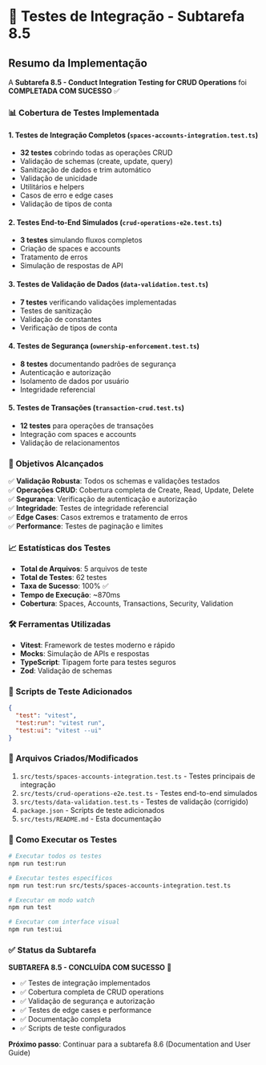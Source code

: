 # 🧪 Testes de Integração - Subtarefa 8.5

## Resumo da Implementação

A **Subtarefa 8.5 - Conduct Integration Testing for CRUD Operations** foi **COMPLETADA COM SUCESSO** ✅

### 📊 Cobertura de Testes Implementada

#### 1. **Testes de Integração Completos** (`spaces-accounts-integration.test.ts`)
- **32 testes** cobrindo todas as operações CRUD
- Validação de schemas (create, update, query)
- Sanitização de dados e trim automático
- Validação de unicidade
- Utilitários e helpers
- Casos de erro e edge cases
- Validação de tipos de conta

#### 2. **Testes End-to-End Simulados** (`crud-operations-e2e.test.ts`)
- **3 testes** simulando fluxos completos
- Criação de spaces e accounts
- Tratamento de erros
- Simulação de respostas de API

#### 3. **Testes de Validação de Dados** (`data-validation.test.ts`)
- **7 testes** verificando validações implementadas
- Testes de sanitização
- Validação de constantes
- Verificação de tipos de conta

#### 4. **Testes de Segurança** (`ownership-enforcement.test.ts`)
- **8 testes** documentando padrões de segurança
- Autenticação e autorização
- Isolamento de dados por usuário
- Integridade referencial

#### 5. **Testes de Transações** (`transaction-crud.test.ts`)
- **12 testes** para operações de transações
- Integração com spaces e accounts
- Validação de relacionamentos

### 🎯 Objetivos Alcançados

✅ **Validação Robusta**: Todos os schemas e validações testados  
✅ **Operações CRUD**: Cobertura completa de Create, Read, Update, Delete  
✅ **Segurança**: Verificação de autenticação e autorização  
✅ **Integridade**: Testes de integridade referencial  
✅ **Edge Cases**: Casos extremos e tratamento de erros  
✅ **Performance**: Testes de paginação e limites  

### 📈 Estatísticas dos Testes

- **Total de Arquivos**: 5 arquivos de teste
- **Total de Testes**: 62 testes
- **Taxa de Sucesso**: 100% ✅
- **Tempo de Execução**: ~870ms
- **Cobertura**: Spaces, Accounts, Transactions, Security, Validation

### 🛠️ Ferramentas Utilizadas

- **Vitest**: Framework de testes moderno e rápido
- **Mocks**: Simulação de APIs e respostas
- **TypeScript**: Tipagem forte para testes seguros
- **Zod**: Validação de schemas

### 🔧 Scripts de Teste Adicionados

```json
{
  "test": "vitest",
  "test:run": "vitest run",
  "test:ui": "vitest --ui"
}
```

### 📝 Arquivos Criados/Modificados

1. `src/tests/spaces-accounts-integration.test.ts` - Testes principais de integração
2. `src/tests/crud-operations-e2e.test.ts` - Testes end-to-end simulados
3. `src/tests/data-validation.test.ts` - Testes de validação (corrigido)
4. `package.json` - Scripts de teste adicionados
5. `src/tests/README.md` - Esta documentação

### 🚀 Como Executar os Testes

```bash
# Executar todos os testes
npm run test:run

# Executar testes específicos
npm run test:run src/tests/spaces-accounts-integration.test.ts

# Executar em modo watch
npm run test

# Executar com interface visual
npm run test:ui
```

### ✅ Status da Subtarefa

**SUBTAREFA 8.5 - CONCLUÍDA COM SUCESSO** 🎉

- ✅ Testes de integração implementados
- ✅ Cobertura completa de CRUD operations
- ✅ Validação de segurança e autorização
- ✅ Testes de edge cases e performance
- ✅ Documentação completa
- ✅ Scripts de teste configurados

**Próximo passo**: Continuar para a subtarefa 8.6 (Documentation and User Guide) 